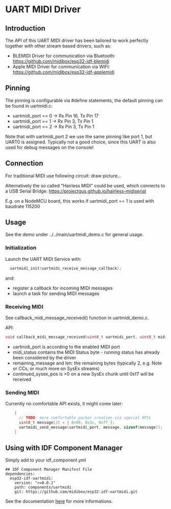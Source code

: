 # UART MIDI Driver

## Introduction

The API of this UART MIDI driver has been tailored to work perfectly together with other stream based
drivers, such as:

   * BLEMIDI Driver for communication via Bluetooth: https://github.com/midibox/esp32-idf-blemidi
   * Apple MIDI Driver for communication via WIFI: https://github.com/midibox/esp32-idf-applemidi

## Pinning

The pinning is configurable via #define statements, the default pinning can be found in uartmidi.c:

   * uartmidi_port == 0 -> Rx Pin 16, Tx Pin 17
   * uartmidi_port == 1 -> Rx Pin 3, Tx Pin 1
   * uartmidi_port == 2 -> Rx Pin 3, Tx Pin 1

Note that with uartmidi_port 2 we use the same pinning like port 1, but UART0 is assigned.
Typically not a good choice, since this UART is also used for debug messages on the console!


## Connection

For traditional MIDI use following circuit:
<TODO> draw picture...

Alternatively the so called "Hairless MIDI" could be used, which connects to a USB Serial Bridge:
https://projectgus.github.io/hairless-midiserial

E.g. on a NodeMCU board, this works if uartmidi_port == 1 is used with baudrate 115200


## Usage

See the demo under ../../main/uartmidi_demo.c for general usage.


### Initialization

Launch the UART MIDI Service with:

```c
  uartmidi_init(uartmidi_receive_message_callback);
```

and:
* register a callback for incoming MIDI messages
* launch a task for sending MIDI messages


### Receiving MIDI

See callback_midi_message_received() function in uartmidi_demo.c.

API:
```c
void callback_midi_message_received(uint8_t uartmidi_port, uint8_t midi_status, uint8_t *remaining_message, size_t len, size_t continued_sysex_pos)
```

* uartmidi_port is according to the enabled MIDI port
* midi_status contains the MIDI Status byte - running status has already been considered by the driver
* remaining_message and len: the remaining bytes (typically 2, e.g. Note or CCs, or much more on SysEx streams)
* continued_sysex_pos is >0 on a new SysEx chunk until 0xf7 will be received


### Sending MIDI

Currently no comfortable API exists, it might come later:
```c
    {
      // TODO: more comfortable packet creation via special APIs
      uint8_t message[3] = { 0x90, 0x3c, 0x7f };
      uartmidi_send_message(uartmidi_port, message, sizeof(message));
    }
```

## Using with IDF Component Manager

Simply add to your idf_component.yml
```
## IDF Component Manager Manifest File
dependencies:
  esp32-idf-uartmidi:
    version: ">=0.0.1"
    path: components/uartmidi
    git: https://github.com/midibox/esp32-idf-uartmidi.git

```

See the documentation
[here](https://docs.espressif.com/projects/esp-idf/en/latest/esp32/api-guides/tools/idf-component-manager.html)
for more informations.
